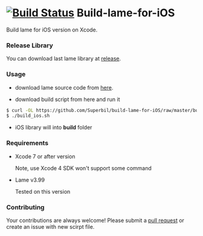 [![Build Status](https://travis-ci.org/Superbil/build-lame-for-iOS.svg)](https://travis-ci.org/Superbil/build-lame-for-iOS)
Build-lame-for-iOS
==================

Build lame for iOS version on Xcode.

### Release Library

You can download last lame library at [release](https://github.com/Superbil/build-lame-for-iOS/releases/latest).

### Usage

- download lame source code from [here](http://lame.sourceforge.net/).

- download build script from here and run it

```` bash
$ curl -OL https://github.com/Superbil/build-lame-for-iOS/raw/master/build_ios.sh
$ ./build_ios.sh
````

* iOS library will into **build** folder

### Requirements

* Xcode 7 or after version

    Note, use Xcode 4 SDK won't support some command

* Lame v3.99

    Tested on this version

### Contributing

Your contributions are always welcome! Please submit a [pull request](https://help.github.com/articles/using-pull-requests/) or create an issue with new scirpt file.
